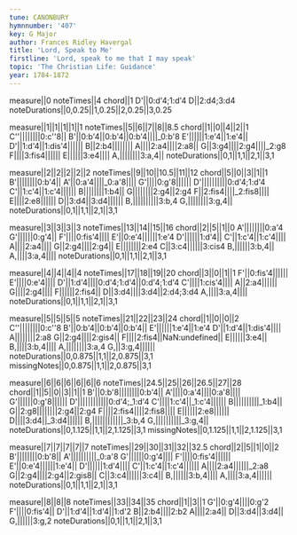 ```yaml
---
tune: CANONBURY
hymnnumber: '407'
key: G Major
author: Frances Ridley Havergal
title: 'Lord, Speak to Me'
firstline: 'Lord, speak to me that I may speak'
topic: 'The Christian Life: Guidance'
year: 1784-1872
---
```

measure||0
noteTimes||4
chord||1
D'||0:d'4;1:d'4
D||2:d4;3:d4
noteDurations||0,0.25||1,0.25||2,0.25||3,0.25

measure||1||1||1||1||1
noteTimes||5||6||7||8||8.5
chord||1||0||4||2||1
C''||||||||0:c''8||
B'||0:b'4||0:b'4||0:b'4||||_0:b'8
E'||||||1:e'4||1:e'4||
D'||1:d'4||1:dis'4||||||
B||2:b4||||||||
A||||2:a4||||2:a8||
G||3:g4||||2:g4||||_2:g8
F||||3:fis4||||||
E||||||3:e4||||
A,||||||||3:a,4||
noteDurations||0,1||1,1||2,1||3,1

measure||2||2||2||2||2
noteTimes||9||10||10.5||11||12
chord||5||0||3||1||1
B'||||||||0:b'4||
A'||0:a'4||||_0:a'8||||
G'||||0:g'8||||||
D'||||||||||0:d'4;1:d'4
C'||1:c'4||1:c'4||||||
B||||||||1:b4||
G||||||||2:g4||2:g4
F||2:fis4||||_2:fis8||||
E||||2:e8||||||
D||3:d4||3:d4||||||
B,||||||||||3:b,4
G,||||||||3:g,4||
noteDurations||0,1||1,1||2,1||3,1

measure||3||3||3||3
noteTimes||13||14||15||16
chord||2||5||1||0
A'||||||||0:a'4
G'||||||0:g'4||
F'||||0:fis'4||||
E'||0:e'4||||||1:e'4
D'||||||1:d'4||
C'||1:c'4||1:c'4||||
A||||2:a4||||
G||2:g4||||2:g4||
E||||||||2:e4
C||3:c4||||||3:cis4
B,||||||3:b,4||
A,||||3:a,4||||
noteDurations||0,1||1,1||2,1||3,1

measure||4||4||4||4
noteTimes||17||18||19||20
chord||3||0||1||1
F'||0:fis'4||||||
E'||||0:e'4||||
D'||1:d'4||||0:d'4;1:d'4||0:d'4;1:d'4
C'||||1:cis'4||||
A||2:a4||||||
G||||2:g4||||
F||||||2:fis4||
D||3:d4||||3:d4||2:d4;3:d4
A,||||3:a,4||||
noteDurations||0,1||1,1||2,1||3,1

measure||5||5||5||5
noteTimes||21||22||23||24
chord||1||0||0||2
C''||||||||0:c''8
B'||0:b'4||0:b'4||0:b'4||
E'||||||1:e'4||1:e'4
D'||1:d'4||1:dis'4||||
A||||||||2:a8
G||2:g4||||2:gis4||
F||||2:fis4||NaN:undefined||
E||||||3:e4||
B,||||3:b,4||||
A,||||||||3:a,4
G,||3:g,4||||||
noteDurations||0,0.875||1,1||2,0.875||3,1
missingNotes||0,0.875||1,1||2,0.875||3,1

measure||6||6||6||6||6||6
noteTimes||24.5||25||26||26.5||27||28
chord||1||5||0||3||1||1
B'||0:b'8||||||||0:b'4||
A'||||0:a'4||||0:a'8||||
G'||||||0:g'8||||||
D'||||||||||||0:d'4;_1:d'4
C'||||1:c'4||_1:c'4||||||
B||||||||||_1:b4||
G||2:g8||||||||2:g4||2:g4
F||||2:fis4||||2:fis8||||
E||||||2:e8||||||
D||||3:d4||_3:d4||||||
B,||||||||||||_3:b,4
G,||||||||||_3:g,4||
noteDurations||0,1.125||1,1||2,1.125||3,1
missingNotes||0,1.125||1,1||2,1.125||3,1

measure||7||7||7||7||7
noteTimes||29||30||31||32||32.5
chord||2||5||1||0||2
B'||||||||0:b'8||
A'||||||||||_0:a'8
G'||||||0:g'4||||
F'||||0:fis'4||||||
E'||0:e'4||||||1:e'4||
D'||||||1:d'4||||
C'||1:c'4||1:c'4||||||
A||||2:a4||||||_2:a8
G||2:g4||||2:g4||2:gis8||
C||3:c4||||||3:c4||
B,||||||3:b,4||||
A,||||3:a,4||||||
noteDurations||0,1||1,1||2,1||3,1

measure||8||8||8
noteTimes||33||34||35
chord||1||3||1
G'||0:g'4||||0:g'2
F'||||0:fis'4||
D'||1:d'4||1:d'4||1:d'2
B||2:b4||||2:b2
A||||2:a4||
D||3:d4||3:d4||
G,||||||3:g,2
noteDurations||0,1||1,1||2,1||3,1

